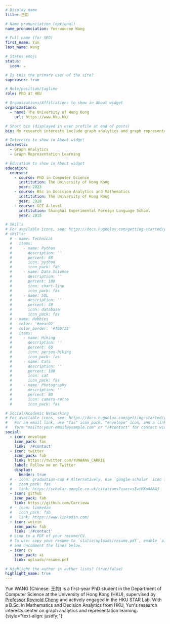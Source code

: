 ```yaml
---
# Display name
title: 王韵

# Name pronunciation (optional)
name_pronunciation: Yee-woo-en Wang

# Full name (for SEO)
first_name: Yun
last_name: Wang

# Status emoji
status:
  icon: ☕️

# Is this the primary user of the site?
superuser: true

# Role/position/tagline
role: PhD at HKU

# Organizations/Affiliations to show in About widget
organizations:
  - name: The University of Hong Kong
    url: https://www.hku.hk/

# Short bio (displayed in user profile at end of posts)
bio: My research interests include graph analytics and graph representation learning.

# Interests to show in About widget
interests:
  - Graph Analytics
  - Graph Representation Learning

# Education to show in About widget
education:
  courses:
    - course: PhD in Computer Science
      institution: The University of Hong Kong
      year: 2023
    - course: BSc in Decision Analytics and Mathematics
      institution: The University of Hong Kong
      year: 2018
    - course: GCE A-level
      institution: Shanghai Experimental Foreign Language School
      year: 2015

# Skills
# For available icons, see: https://docs.hugoblox.com/getting-started/page-builder/#icons
# skills:
  # - name: Technical
  #   items:
  #     - name: Python
  #       description: ''
  #       percent: 80
  #       icon: python
  #       icon_pack: fab
  #     - name: Data Science
  #       description: ''
  #       percent: 100
  #       icon: chart-line
  #       icon_pack: fas
  #     - name: SQL
  #       description: ''
  #       percent: 40
  #       icon: database
  #       icon_pack: fas
  # - name: Hobbies
  #   color: '#eeac02'
  #   color_border: '#f0bf23'
  #   items:
  #     - name: Hiking
  #       description: ''
  #       percent: 60
  #       icon: person-hiking
  #       icon_pack: fas
  #     - name: Cats
  #       description: ''
  #       percent: 100
  #       icon: cat
  #       icon_pack: fas
  #     - name: Photography
  #       description: ''
  #       percent: 80
  #       icon: camera-retro
  #       icon_pack: fas

# Social/Academic Networking
# For available icons, see: https://docs.hugoblox.com/getting-started/page-builder/#icons
#   For an email link, use "fas" icon pack, "envelope" icon, and a link in the
#   form "mailto:your-email@example.com" or "/#contact" for contact widget.
social:
  - icon: envelope
    icon_pack: fas
    link: '/#contact'
  - icon: twitter
    icon_pack: fab
    link: https://twitter.com/YUNWANG_CARRIE
    label: Follow me on Twitter
    display:
      header: true
  # - icon: graduation-cap # Alternatively, use `google-scholar` icon from `ai` icon pack
  #   icon_pack: fas
  #   link: https://scholar.google.co.uk/citations?user=sIwtMXoAAAAJ
  - icon: github
    icon_pack: fab
    link: https://github.com/Carrieww
  # - icon: linkedin
  #   icon_pack: fab
  #   link: https://www.linkedin.com/
  - icon: weixin
    icon_pack: fab
    link: '/#contact'
  # Link to a PDF of your resume/CV.
  # To use: copy your resume to `static/uploads/resume.pdf`, enable `ai` icons in `params.yaml`,
  # and uncomment the lines below.
  - icon: cv
    icon_pack: ai
    link: uploads/resume.pdf

# Highlight the author in author lists? (true/false)
highlight_name: true
---
```


Yun WANG (Chinese: 王韵) is a first-year PhD student in the Department of Computer Science at the University of Hong Kong (HKU), supervised by [Professor Reynold Cheng](https://www.reynold.hku.hk/) and actively engaged in the HKU STAR Lab. With a B.Sc. in Mathematics and Decision Analytics from HKU, Yun's research interests center on graph analytics and representation learning.
{style="text-align: justify;"}
